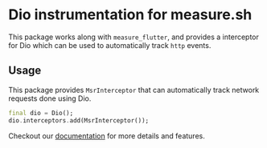 # Dio instrumentation for measure.sh

This package works along with `measure_flutter`, and provides a interceptor for Dio which can be
used to automatically track `http` events.

## Usage

This package provides `MsrInterceptor` that can automatically track network requests done
using Dio.

```dart
final dio = Dio();
dio.interceptors.add(MsrInterceptor());
```

Checkout our [documentation](https://github.com/measure-sh/measure/tree/main/docs) for more details
and features.
